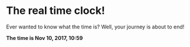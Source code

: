 # The real time clock!

Ever wanted to know what the time is? Well, your journey is about to end!

**The time is Nov 10, 2017, 10:59**